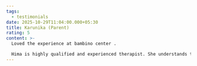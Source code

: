 ```yaml
---
tags:
  - testimonials
date: 2025-10-29T11:04:00.000+05:30
title: Karunika (Parent)
rating: 5
content: >-
  Loved the experience at bambino center .

  Hima is highly qualified and experienced therapist. She understands the child and focus on child led approaches rather than traditional ones which are barely work. I highly recommend her for speech therapy services if you are looking for genuine and passionate therapist.
---
```

